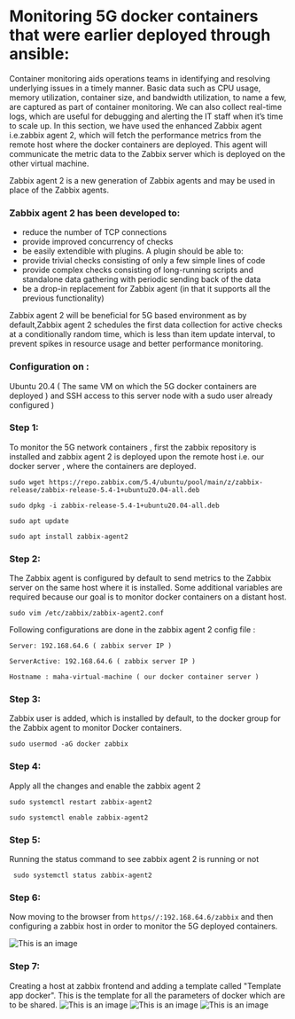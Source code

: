 # Monitoring 5G docker containers that were earlier deployed through ansible:

Container monitoring aids operations teams in identifying and resolving underlying issues in a timely manner. Basic data such as CPU usage, memory utilization, container size, and bandwidth utilization, to name a few, are captured as part of container monitoring. We can also collect real-time logs, which are useful for debugging and alerting the IT staff when it’s time to scale up. In this section, we have used the enhanced Zabbix agent i.e.zabbix agent 2, which will fetch the performance metrics from the remote host where the docker containers are deployed. This agent will communicate the metric data to the Zabbix server which is deployed on the other virtual machine.

Zabbix agent 2 is a new generation of Zabbix agents and may be used in place of the Zabbix agents. 
### Zabbix agent 2 has been developed to:
* reduce the number of TCP connections
* provide improved concurrency of checks
* be easily extendible with plugins. A plugin should be able to:
* provide trivial checks consisting of only a few simple lines of code
* provide complex checks consisting of long-running scripts and standalone data gathering with periodic sending back of the data
* be a drop-in replacement for Zabbix agent (in that it supports all the previous functionality)

Zabbix agent 2 will be beneficial for 5G based environment as by default,Zabbix agent 2 schedules the first data collection for active checks at a conditionally random time, which is less than item update interval, to prevent spikes in resource usage and better performance monitoring.

### Configuration on :
Ubuntu 20.4 ( The same VM on which the 5G docker containers are deployed ) and SSH access to this server node with a sudo user already configured )

### Step 1:
To monitor the 5G network containers , first the zabbix repository is installed and zabbix agent 2 is deployed upon the remote host i.e. our docker server , where the containers are deployed.

```sudo wget https://repo.zabbix.com/5.4/ubuntu/pool/main/z/zabbix-release/zabbix-release-5.4-1+ubuntu20.04-all.deb```

```sudo dpkg -i zabbix-release-5.4-1+ubuntu20.04-all.deb```

```sudo apt update```

```sudo apt install zabbix-agent2```

### Step 2:

The Zabbix agent is configured by default to send metrics to the Zabbix server on the same host where it is installed. Some additional variables are required because our goal is to monitor docker containers on a distant host.

```sudo vim /etc/zabbix/zabbix-agent2.conf```

Following configurations are done in the zabbix agent 2 config file :

```Server: 192.168.64.6 ( zabbix server IP )```

```ServerActive: 192.168.64.6 ( zabbix server IP )```

```Hostname : maha-virtual-machine ( our docker container server )```

### Step 3:
Zabbix user is added, which is installed by default, to the docker group for the Zabbix agent to monitor Docker containers.


```sudo usermod -aG docker zabbix```

### Step 4:
Apply all the changes and enable the zabbix agent 2

```sudo systemctl restart zabbix-agent2```

```sudo systemctl enable zabbix-agent2```

### Step 5:
Running the status command to see zabbix agent 2 is running or not

``` sudo systemctl status zabbix-agent2```

### Step 6:
Now moving to the browser from 
```https//:192.168.64.6/zabbix```
and then configuring a zabbix host in order to monitor the 5G deployed containers.

![This is an image](https://github.com/MahaAli18/Automated-5G-Network-Deployment-Using-Ansible-and-Performance-Analysis/blob/main/Implementation%20and%20Setup/images/Host%20Configuration.png)

### Step 7: 
Creating a host at zabbix frontend and adding a template called "Template app docker". This is the template for all the parameters of docker which are to be shared.
![This is an image](https://github.com/MahaAli18/Automated-5G-Network-Deployment-Using-Ansible-and-Performance-Analysis/blob/main/Implementation%20and%20Setup/images/Connection%20success%20ZBX%20green.png)
![This is an image](://github.com/MahaAli18/Automated-5G-Network-Deployment-Using-Ansible-and-Performance-Analysis/blob/main/Implementation%20and%20Setup/images/Template%20App%20docker.png)
![This is an image](://github.com/MahaAli18/Automated-5G-Network-Deployment-Using-Ansible-and-Performance-Analysis/blob/main/Implementation%20and%20Setup/images/container%20integration.png)
